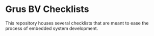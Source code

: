 # Grus BV Checklists

This repository houses several checklists that are meant to ease the process of embedded system development. 